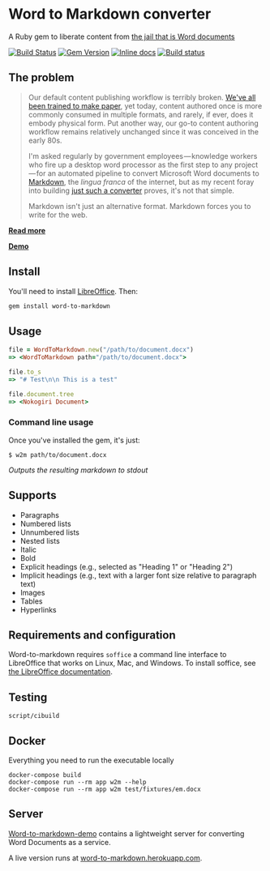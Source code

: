 # Word to Markdown converter

A Ruby gem to liberate content from [the jail that is Word documents](http://ben.balter.com/2012/10/19/we-ve-been-trained-to-make-paper/#jailbreaking-content)

[![Build Status](https://travis-ci.org/benbalter/word-to-markdown.svg?branch=master)](https://travis-ci.org/benbalter/word-to-markdown) [![Gem Version](https://badge.fury.io/rb/word-to-markdown.png)](http://badge.fury.io/rb/word-to-markdown) [![Inline docs](http://inch-ci.org/github/benbalter/word-to-markdown.png)](http://inch-ci.org/github/benbalter/word-to-markdown) [![Build status](https://ci.appveyor.com/api/projects/status/x2gnsfvli3q47a2e/branch/master?svg=true)](https://ci.appveyor.com/project/benbalter/word-to-markdown/branch/master)

## The problem

> Our default content publishing workflow is terribly broken. [We've all been trained to make paper](http://ben.balter.com/2012/10/19/we-ve-been-trained-to-make-paper/), yet today, content authored once is more commonly consumed in multiple formats, and rarely, if ever, does it embody physical form. Put another way, our go-to content authoring workflow remains relatively unchanged since it was conceived in the early 80s.
>
> I'm asked regularly by government employees — knowledge workers who fire up a desktop word processor as the first step to any project — for an automated pipeline to convert Microsoft Word documents to [Markdown](http://guides.github.com/overviews/mastering-markdown/), the *lingua franca* of the internet, but as my recent foray into building [just such a converter](http://word-to-markdown.herokuapp.com/) proves, it's not that simple.
>
> Markdown isn't just an alternative format. Markdown forces you to write for the web.

**[Read more](http://ben.balter.com/2014/03/31/word-versus-markdown-more-than-mere-semantics/)**

**[Demo](http://word-to-markdown.herokuapp.com/)**

## Install

You'll need to install [LibreOffice](http://www.libreoffice.org/). Then:

```bash
gem install word-to-markdown
```

## Usage

```ruby
file = WordToMarkdown.new("/path/to/document.docx")
=> <WordToMarkdown path="/path/to/document.docx">

file.to_s
=> "# Test\n\n This is a test"

file.document.tree
=> <Nokogiri Document>
```

### Command line usage

Once you've installed the gem, it's just:

```
$ w2m path/to/document.docx
```

*Outputs the resulting markdown to stdout*

## Supports

* Paragraphs
* Numbered lists
* Unnumbered lists
* Nested lists
* Italic
* Bold
* Explicit headings (e.g., selected as "Heading 1" or "Heading 2")
* Implicit headings (e.g., text with a larger font size relative to paragraph text)
* Images
* Tables
* Hyperlinks

## Requirements and configuration

Word-to-markdown requires `soffice` a command line interface to LibreOffice that works on Linux, Mac, and Windows. To install soffice, see [the LibreOffice documentation](https://www.libreoffice.org/get-help/install-howto/).

## Testing

```
script/cibuild
```

## Docker

Everything you need to run the executable locally

```
docker-compose build
docker-compose run --rm app w2m --help
docker-compose run --rm app w2m test/fixtures/em.docx
```

## Server

[Word-to-markdown-demo](https://github.com/benbalter/word-to-markdown-demo) contains a lightweight server for converting Word Documents as a service.

A live version runs at [word-to-markdown.herokuapp.com](http://word-to-markdown.herokuapp.com).
